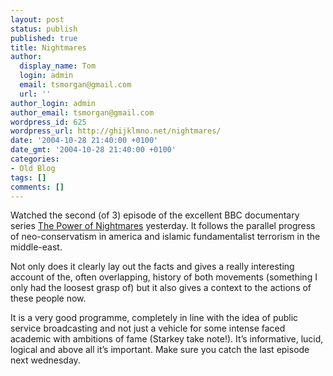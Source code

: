 ```yaml
---
layout: post
status: publish
published: true
title: Nightmares
author:
  display_name: Tom
  login: admin
  email: tsmorgan@gmail.com
  url: ''
author_login: admin
author_email: tsmorgan@gmail.com
wordpress_id: 625
wordpress_url: http://ghijklmno.net/nightmares/
date: '2004-10-28 21:40:00 +0100'
date_gmt: '2004-10-28 21:40:00 +0100'
categories:
- Old Blog
tags: []
comments: []
---
```

<!-- more -->

<p>Watched the second (of 3) episode of the excellent BBC documentary series <a href="http://www.bbc.co.uk/bbctwo/listings/programme.shtml?day=wednesday&amp;service_id=4224&amp;filename=20041103/20041103_2100_4224_45945_60">The Power of Nightmares</a> yesterday. It follows the parallel progress of neo-conservatism in america and islamic fundamentalist terrorism in the middle-east.</p>

<p>Not only does it clearly lay out the facts and gives a really interesting account of the, often overlapping, history of both movements (something I only had the loosest grasp of) but it also gives a context to the actions of these people now.</p>

<p>It is a very good programme, completely in line with the idea of public service broadcasting and not just a vehicle for some intense faced academic with ambitions of fame (Starkey take note!). It&#8217;s informative, lucid, logical and above all it&#8217;s important. Make sure you catch the last episode next wednesday.</p>

